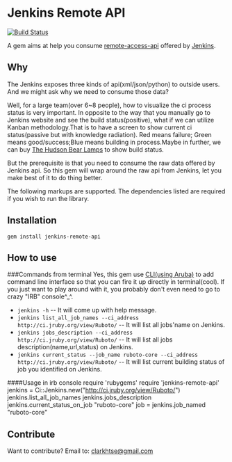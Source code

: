 Jenkins Remote API
=============

[![Build Status](https://secure.travis-ci.org/tuo/jenkins-remote-api.png)](http://travis-ci.org/tuo/jenkins-remote-api)

A gem aims at help you consume [remote-access-api](https://wiki.jenkins-ci.org/display/JENKINS/Remote+access+API) offered by [Jenkins](http://jenkins-ci.org/). 

Why
-------

The Jenkins exposes three kinds of api(xml/json/python) to outside users. And we might ask why we need to consume
those data? 

Well, for a large team(over 6~8 people), how to visualize the ci process status is very important. In opposite to
the way that you manually go to Jenkins website and see the build status(positive), what if we can utilize Kanban methodology.That is to have a screen to show current ci status(passive but with knowledge radiation). Red means failure; Green means good/success;Blue means building in process.Maybe in further, we can buy [The Hudson Bear Lamps](https://wiki.jenkins-ci.org/pages/viewpage.action?pageId=20250625) to show build status.

But the prerequisite is that you need to consume the raw data offered by Jenkins api. So this gem will wrap around 
the raw api from Jenkins, let you make best of it to do thing better.

The following markups are supported.  The dependencies listed are required if
you wish to run the library.


Installation
-----------

    gem install jenkins-remote-api

How to use
------------

###Commands from terminal
 Yes, this gem use [CLI(using Aruba)](https://github.com/cucumber/aruba) to add command line interface so that you can fire it up directly in terminal(cool). 
If you just want to play around with it, you probably don't even need to go to crazy "IRB" console^_^.

*	`jenkins -h` -- It will come up with help message.
* `jenkins list_all_job_names --ci_address http://ci.jruby.org/view/Ruboto/` -- It will list all jobs'name on Jenkins.
* `jenkins jobs_description --ci_address http://ci.jruby.org/view/Ruboto/` -- It will list all jobs description(name,url,status) on Jenkins.
* `jenkins current_status --job_name ruboto-core --ci_address http://ci.jruby.org/view/Ruboto/` -- It will list current building status of job you identified on Jenkins.

####Usage in irb console
	require 'rubygems'
	require 'jenkins-remote-api'
	jenkins = Ci::Jenkins.new("http://ci.jruby.org/view/Ruboto/")
	jenkins.list_all_job_names
	jenkins.jobs_description
	jenkins.current_status_on_job "ruboto-core"
	job = jenkins.job_named "ruboto-core"

Contribute
------------

Want to contribute? Email to: clarkhtse@gmail.com